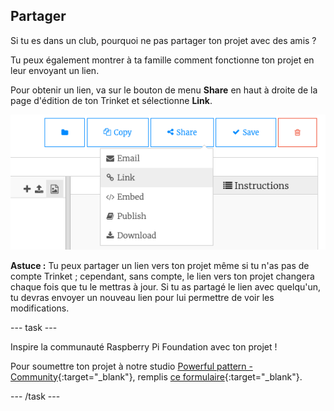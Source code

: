 ## Partager

Si tu es dans un club, pourquoi ne pas partager ton projet avec des amis ?

Tu peux également montrer à ta famille comment fonctionne ton projet en leur envoyant un lien.

Pour obtenir un lien, va sur le bouton de menu **Share** en haut à droite de la page d'édition de ton Trinket et sélectionne **Link**.

![Le bouton de menu « Share » étendu, avec « Link » en surbrillance.](images/share-button.png)

**Astuce :** Tu peux partager un lien vers ton projet même si tu n'as pas de compte Trinket ; cependant, sans compte, le lien vers ton projet changera chaque fois que tu le mettras à jour. Si tu as partagé le lien avec quelqu'un, tu devras envoyer un nouveau lien pour lui permettre de voir les modifications.

--- task ---

Inspire la communauté Raspberry Pi Foundation avec ton projet !

Pour soumettre ton projet à notre studio [Powerful pattern - Community](https://wke.lt/w/s/yyNPQT){:target="_blank"}, remplis [ce formulaire](https://form.raspberrypi.org/f/community-project-submissions){:target="_blank"}.

--- /task ---

